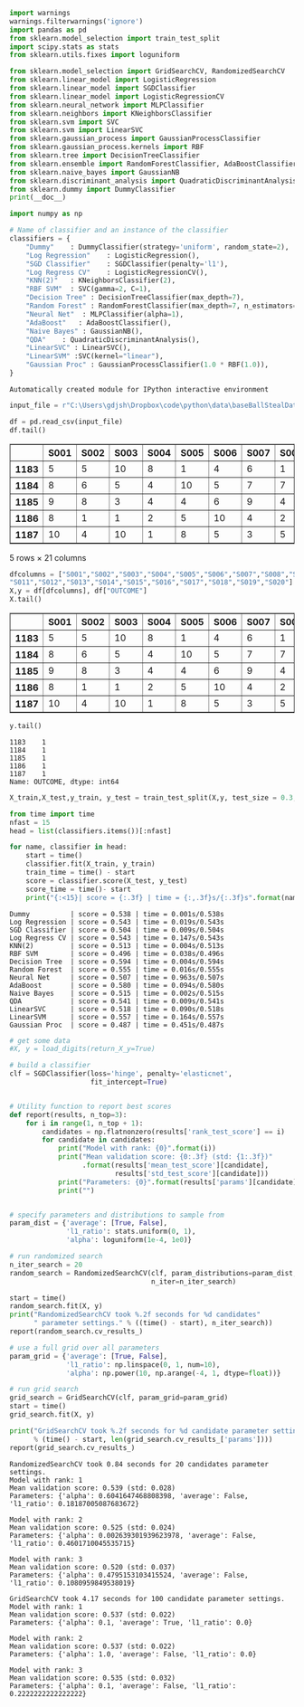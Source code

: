 ```python
import warnings
warnings.filterwarnings('ignore')
import pandas as pd
from sklearn.model_selection import train_test_split
import scipy.stats as stats
from sklearn.utils.fixes import loguniform

from sklearn.model_selection import GridSearchCV, RandomizedSearchCV
from sklearn.linear_model import LogisticRegression
from sklearn.linear_model import SGDClassifier
from sklearn.linear_model import LogisticRegressionCV
from sklearn.neural_network import MLPClassifier
from sklearn.neighbors import KNeighborsClassifier
from sklearn.svm import SVC
from sklearn.svm import LinearSVC
from sklearn.gaussian_process import GaussianProcessClassifier
from sklearn.gaussian_process.kernels import RBF
from sklearn.tree import DecisionTreeClassifier
from sklearn.ensemble import RandomForestClassifier, AdaBoostClassifier
from sklearn.naive_bayes import GaussianNB
from sklearn.discriminant_analysis import QuadraticDiscriminantAnalysis
from sklearn.dummy import DummyClassifier
print(__doc__)

import numpy as np

# Name of classifier and an instance of the classifier
classifiers = {
    "Dummy"    : DummyClassifier(strategy='uniform', random_state=2),
    "Log Regression"    : LogisticRegression(),
    "SGD Classifier"    : SGDClassifier(penalty='l1'),
    "Log Regress CV"    : LogisticRegressionCV(),
    "KNN(2)"   : KNeighborsClassifier(2),
    "RBF SVM"  : SVC(gamma=2, C=1),
    "Decision Tree" : DecisionTreeClassifier(max_depth=7),
    "Random Forest" : RandomForestClassifier(max_depth=7, n_estimators=10,max_features=4),
    "Neural Net"  : MLPClassifier(alpha=1),
    "AdaBoost"   : AdaBoostClassifier(),
    "Naive Bayes" : GaussianNB(),
    "QDA"    : QuadraticDiscriminantAnalysis(),
    "LinearSVC" : LinearSVC(),
    "LinearSVM" :SVC(kernel="linear"),
    "Gaussian Proc" : GaussianProcessClassifier(1.0 * RBF(1.0)),
}
```

    Automatically created module for IPython interactive environment
    


```python
input_file = r"C:\Users\gdjsh\Dropbox\code\python\data\baseBallStealData000111.csv"
```


```python
df = pd.read_csv(input_file)
df.tail()
```




<div>
<style scoped>
    .dataframe tbody tr th:only-of-type {
        vertical-align: middle;
    }

    .dataframe tbody tr th {
        vertical-align: top;
    }

    .dataframe thead th {
        text-align: right;
    }
</style>
<table border="1" class="dataframe">
  <thead>
    <tr style="text-align: right;">
      <th></th>
      <th>S001</th>
      <th>S002</th>
      <th>S003</th>
      <th>S004</th>
      <th>S005</th>
      <th>S006</th>
      <th>S007</th>
      <th>S008</th>
      <th>S009</th>
      <th>S010</th>
      <th>...</th>
      <th>S012</th>
      <th>S013</th>
      <th>S014</th>
      <th>S015</th>
      <th>S016</th>
      <th>S017</th>
      <th>S018</th>
      <th>S019</th>
      <th>S020</th>
      <th>OUTCOME</th>
    </tr>
  </thead>
  <tbody>
    <tr>
      <th>1183</th>
      <td>5</td>
      <td>5</td>
      <td>10</td>
      <td>8</td>
      <td>1</td>
      <td>4</td>
      <td>6</td>
      <td>1</td>
      <td>1</td>
      <td>3</td>
      <td>...</td>
      <td>7</td>
      <td>1</td>
      <td>5</td>
      <td>3</td>
      <td>7</td>
      <td>3</td>
      <td>5</td>
      <td>3</td>
      <td>8</td>
      <td>1</td>
    </tr>
    <tr>
      <th>1184</th>
      <td>8</td>
      <td>6</td>
      <td>5</td>
      <td>4</td>
      <td>10</td>
      <td>5</td>
      <td>7</td>
      <td>7</td>
      <td>4</td>
      <td>4</td>
      <td>...</td>
      <td>4</td>
      <td>9</td>
      <td>6</td>
      <td>3</td>
      <td>2</td>
      <td>6</td>
      <td>9</td>
      <td>6</td>
      <td>2</td>
      <td>1</td>
    </tr>
    <tr>
      <th>1185</th>
      <td>9</td>
      <td>8</td>
      <td>3</td>
      <td>4</td>
      <td>4</td>
      <td>6</td>
      <td>9</td>
      <td>4</td>
      <td>5</td>
      <td>6</td>
      <td>...</td>
      <td>4</td>
      <td>1</td>
      <td>9</td>
      <td>6</td>
      <td>2</td>
      <td>1</td>
      <td>6</td>
      <td>3</td>
      <td>6</td>
      <td>1</td>
    </tr>
    <tr>
      <th>1186</th>
      <td>8</td>
      <td>1</td>
      <td>1</td>
      <td>2</td>
      <td>5</td>
      <td>10</td>
      <td>4</td>
      <td>2</td>
      <td>6</td>
      <td>6</td>
      <td>...</td>
      <td>9</td>
      <td>7</td>
      <td>5</td>
      <td>3</td>
      <td>6</td>
      <td>6</td>
      <td>6</td>
      <td>8</td>
      <td>3</td>
      <td>1</td>
    </tr>
    <tr>
      <th>1187</th>
      <td>10</td>
      <td>4</td>
      <td>10</td>
      <td>1</td>
      <td>8</td>
      <td>5</td>
      <td>3</td>
      <td>5</td>
      <td>6</td>
      <td>4</td>
      <td>...</td>
      <td>9</td>
      <td>3</td>
      <td>4</td>
      <td>3</td>
      <td>6</td>
      <td>2</td>
      <td>1</td>
      <td>1</td>
      <td>2</td>
      <td>1</td>
    </tr>
  </tbody>
</table>
<p>5 rows × 21 columns</p>
</div>




```python
dfcolumns = ["S001","S002","S003","S004","S005","S006","S007","S008","S009","S010",
"S011","S012","S013","S014","S015","S016","S017","S018","S019","S020"]
X,y = df[dfcolumns], df["OUTCOME"]
X.tail()
```




<div>
<style scoped>
    .dataframe tbody tr th:only-of-type {
        vertical-align: middle;
    }

    .dataframe tbody tr th {
        vertical-align: top;
    }

    .dataframe thead th {
        text-align: right;
    }
</style>
<table border="1" class="dataframe">
  <thead>
    <tr style="text-align: right;">
      <th></th>
      <th>S001</th>
      <th>S002</th>
      <th>S003</th>
      <th>S004</th>
      <th>S005</th>
      <th>S006</th>
      <th>S007</th>
      <th>S008</th>
      <th>S009</th>
      <th>S010</th>
      <th>S011</th>
      <th>S012</th>
      <th>S013</th>
      <th>S014</th>
      <th>S015</th>
      <th>S016</th>
      <th>S017</th>
      <th>S018</th>
      <th>S019</th>
      <th>S020</th>
    </tr>
  </thead>
  <tbody>
    <tr>
      <th>1183</th>
      <td>5</td>
      <td>5</td>
      <td>10</td>
      <td>8</td>
      <td>1</td>
      <td>4</td>
      <td>6</td>
      <td>1</td>
      <td>1</td>
      <td>3</td>
      <td>9</td>
      <td>7</td>
      <td>1</td>
      <td>5</td>
      <td>3</td>
      <td>7</td>
      <td>3</td>
      <td>5</td>
      <td>3</td>
      <td>8</td>
    </tr>
    <tr>
      <th>1184</th>
      <td>8</td>
      <td>6</td>
      <td>5</td>
      <td>4</td>
      <td>10</td>
      <td>5</td>
      <td>7</td>
      <td>7</td>
      <td>4</td>
      <td>4</td>
      <td>9</td>
      <td>4</td>
      <td>9</td>
      <td>6</td>
      <td>3</td>
      <td>2</td>
      <td>6</td>
      <td>9</td>
      <td>6</td>
      <td>2</td>
    </tr>
    <tr>
      <th>1185</th>
      <td>9</td>
      <td>8</td>
      <td>3</td>
      <td>4</td>
      <td>4</td>
      <td>6</td>
      <td>9</td>
      <td>4</td>
      <td>5</td>
      <td>6</td>
      <td>5</td>
      <td>4</td>
      <td>1</td>
      <td>9</td>
      <td>6</td>
      <td>2</td>
      <td>1</td>
      <td>6</td>
      <td>3</td>
      <td>6</td>
    </tr>
    <tr>
      <th>1186</th>
      <td>8</td>
      <td>1</td>
      <td>1</td>
      <td>2</td>
      <td>5</td>
      <td>10</td>
      <td>4</td>
      <td>2</td>
      <td>6</td>
      <td>6</td>
      <td>5</td>
      <td>9</td>
      <td>7</td>
      <td>5</td>
      <td>3</td>
      <td>6</td>
      <td>6</td>
      <td>6</td>
      <td>8</td>
      <td>3</td>
    </tr>
    <tr>
      <th>1187</th>
      <td>10</td>
      <td>4</td>
      <td>10</td>
      <td>1</td>
      <td>8</td>
      <td>5</td>
      <td>3</td>
      <td>5</td>
      <td>6</td>
      <td>4</td>
      <td>1</td>
      <td>9</td>
      <td>3</td>
      <td>4</td>
      <td>3</td>
      <td>6</td>
      <td>2</td>
      <td>1</td>
      <td>1</td>
      <td>2</td>
    </tr>
  </tbody>
</table>
</div>




```python
y.tail()
```




    1183    1
    1184    1
    1185    1
    1186    1
    1187    1
    Name: OUTCOME, dtype: int64




```python
X_train,X_test,y_train, y_test = train_test_split(X,y, test_size = 0.3, random_state=7)
```


```python
from time import time
nfast = 15
head = list(classifiers.items())[:nfast]

for name, classifier in head:
    start = time()
    classifier.fit(X_train, y_train)
    train_time = time() - start
    score = classifier.score(X_test, y_test)
    score_time = time()- start
    print("{:<15}| score = {:.3f} | time = {:,.3f}s/{:.3f}s".format(name, score, train_time, score))
```

    Dummy          | score = 0.538 | time = 0.001s/0.538s
    Log Regression | score = 0.543 | time = 0.019s/0.543s
    SGD Classifier | score = 0.504 | time = 0.009s/0.504s
    Log Regress CV | score = 0.543 | time = 0.147s/0.543s
    KNN(2)         | score = 0.513 | time = 0.004s/0.513s
    RBF SVM        | score = 0.496 | time = 0.038s/0.496s
    Decision Tree  | score = 0.594 | time = 0.004s/0.594s
    Random Forest  | score = 0.555 | time = 0.016s/0.555s
    Neural Net     | score = 0.507 | time = 0.963s/0.507s
    AdaBoost       | score = 0.580 | time = 0.094s/0.580s
    Naive Bayes    | score = 0.515 | time = 0.002s/0.515s
    QDA            | score = 0.541 | time = 0.009s/0.541s
    LinearSVC      | score = 0.518 | time = 0.090s/0.518s
    LinearSVM      | score = 0.557 | time = 0.164s/0.557s
    Gaussian Proc  | score = 0.487 | time = 0.451s/0.487s
    


```python
# get some data
#X, y = load_digits(return_X_y=True)

# build a classifier
clf = SGDClassifier(loss='hinge', penalty='elasticnet',
                    fit_intercept=True)


# Utility function to report best scores
def report(results, n_top=3):
    for i in range(1, n_top + 1):
        candidates = np.flatnonzero(results['rank_test_score'] == i)
        for candidate in candidates:
            print("Model with rank: {0}".format(i))
            print("Mean validation score: {0:.3f} (std: {1:.3f})"
                  .format(results['mean_test_score'][candidate],
                          results['std_test_score'][candidate]))
            print("Parameters: {0}".format(results['params'][candidate]))
            print("")


# specify parameters and distributions to sample from
param_dist = {'average': [True, False],
              'l1_ratio': stats.uniform(0, 1),
              'alpha': loguniform(1e-4, 1e0)}

# run randomized search
n_iter_search = 20
random_search = RandomizedSearchCV(clf, param_distributions=param_dist,
                                   n_iter=n_iter_search)

start = time()
random_search.fit(X, y)
print("RandomizedSearchCV took %.2f seconds for %d candidates"
      " parameter settings." % ((time() - start), n_iter_search))
report(random_search.cv_results_)

# use a full grid over all parameters
param_grid = {'average': [True, False],
              'l1_ratio': np.linspace(0, 1, num=10),
              'alpha': np.power(10, np.arange(-4, 1, dtype=float))}

# run grid search
grid_search = GridSearchCV(clf, param_grid=param_grid)
start = time()
grid_search.fit(X, y)

print("GridSearchCV took %.2f seconds for %d candidate parameter settings."
      % (time() - start, len(grid_search.cv_results_['params'])))
report(grid_search.cv_results_)
```

    RandomizedSearchCV took 0.84 seconds for 20 candidates parameter settings.
    Model with rank: 1
    Mean validation score: 0.539 (std: 0.028)
    Parameters: {'alpha': 0.6041647468808398, 'average': False, 'l1_ratio': 0.18187005087683672}
    
    Model with rank: 2
    Mean validation score: 0.525 (std: 0.024)
    Parameters: {'alpha': 0.002639301939623978, 'average': False, 'l1_ratio': 0.4601710045535715}
    
    Model with rank: 3
    Mean validation score: 0.520 (std: 0.037)
    Parameters: {'alpha': 0.4795153103415524, 'average': False, 'l1_ratio': 0.1080959849538019}
    
    GridSearchCV took 4.17 seconds for 100 candidate parameter settings.
    Model with rank: 1
    Mean validation score: 0.537 (std: 0.022)
    Parameters: {'alpha': 0.1, 'average': True, 'l1_ratio': 0.0}
    
    Model with rank: 2
    Mean validation score: 0.537 (std: 0.022)
    Parameters: {'alpha': 1.0, 'average': False, 'l1_ratio': 0.0}
    
    Model with rank: 3
    Mean validation score: 0.535 (std: 0.032)
    Parameters: {'alpha': 0.1, 'average': False, 'l1_ratio': 0.2222222222222222}
    
    


```python

```
